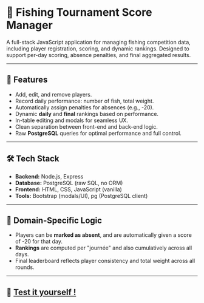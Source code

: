 # 🎣 Fishing Tournament Score Manager

A full-stack JavaScript application for managing fishing competition data, including player registration, scoring, and dynamic rankings. Designed to support per-day scoring, absence penalties, and final aggregated results.

---

## 🚀 Features

- Add, edit, and remove players.
- Record daily performance: number of fish, total weight.
- Automatically assign penalties for absences (e.g., -20).
- Dynamic **daily** and **final** rankings based on performance.
- In-table editing and modals for seamless UX.
- Clean separation between front-end and back-end logic.
- Raw **PostgreSQL** queries for optimal performance and full control.

---

## 🛠️ Tech Stack

- **Backend:** Node.js, Express
- **Database:** PostgreSQL (raw SQL, no ORM)
- **Frontend:** HTML, CSS, JavaScript (vanilla)
- **Tools:** Bootstrap (modals/UI), pg (PostgreSQL client)

---

## 🧠 Domain-Specific Logic

- Players can be **marked as absent**, and are automatically given a score of -20 for that day.
- **Rankings** are computed per "journée" and also cumulatively across all days.
- Final leaderboard reflects player consistency and total weight across all rounds.

---

## 🔗 [Test it yourself !](https://fishing-app.netlify.app/html/)

